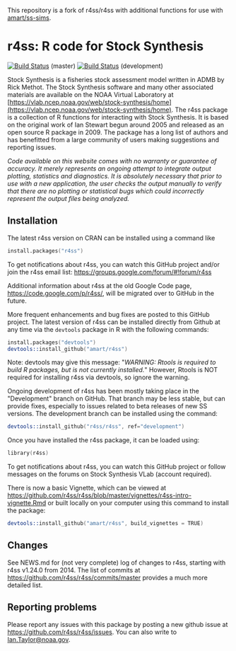 This repository is a fork of r4ss/r4ss with additional functions for use with [amart/ss-sims](https://github.com/amart/ss-sims).


# r4ss: R code for Stock Synthesis
[![Build Status](https://travis-ci.org/r4ss/r4ss.png?branch=master)](https://travis-ci.org/r4ss/r4ss) (master)
[![Build Status](https://travis-ci.org/r4ss/r4ss.svg?branch=development)](https://travis-ci.org/r4ss/r4ss) (development)

Stock Synthesis is a fisheries stock assessment model written in ADMB by Rick Methot. The Stock Synthesis software and many other associated materials are available on the NOAA Virtual Laboratory at [https://vlab.ncep.noaa.gov/web/stock-synthesis/home](https://vlab.ncep.noaa.gov/web/stock-synthesis/home). The r4ss package is a collection of R functions for interacting with Stock Synthesis. It is based on the original work of Ian Stewart begun around 2005 and released as an open source R package in 2009. The package has a long list of authors and has benefitted from a large community of users making suggestions and reporting issues.

*Code available on this website comes with no warranty or guarantee of accuracy. It merely represents an ongoing attempt to integrate output plotting, statistics and diagnostics. It is absolutely necessary that prior to use with a new application, the user checks the output manually to verify that there are no plotting or statistical bugs which could incorrectly represent the output files being analyzed.*

## Installation

The latest r4ss version on CRAN can be installed using a command like

```S
install.packages("r4ss")
```

To get notifications about r4ss, you can watch this GitHub project and/or join the r4ss email list: <https://groups.google.com/forum/#!forum/r4ss>

Additional information about r4ss at the old Google Code page, <https://code.google.com/p/r4ss/>, will be migrated over to GitHub in the future.

More frequent enhancements and bug fixes are posted to this GitHub project. The latest version of r4ss can be installed directly from Github at any time via the `devtools` package in R with the following commands:

```S
install.packages("devtools")
devtools::install_github("amart/r4ss")
```

Note: devtools may give this message: "*WARNING: Rtools is required to build R packages, but is not currently installed.*" However, Rtools is NOT required for installing r4ss via devtools, so ignore the warning.

Ongoing development of r4ss has been mostly taking place in the "Development" branch on GitHub. That branch may be less stable, but can provide fixes, especially to issues related to beta releases of new SS versions. The development branch can be installed using the command:

```S
devtools::install_github("r4ss/r4ss", ref="development")
```



Once you have installed the r4ss package, it can be loaded using:

```S
library(r4ss)
````

To get notifications about r4ss, you can watch this GitHub project or follow messages on the forums on Stock Synthesis VLab (account required).

There is now a basic Vignette, which can be viewed at <https://github.com/r4ss/r4ss/blob/master/vignettes/r4ss-intro-vignette.Rmd> or built locally on your computer using this command to install the package:

```S
devtools::install_github("amart/r4ss", build_vignettes = TRUE)
```

## Changes

See NEWS.md for (not very complete) log of changes to r4ss, starting with r4ss v1.24.0 from 2014. The list of commits at <https://github.com/r4ss/r4ss/commits/master> provides a much more detailed list.


## Reporting problems

Please report any issues with this package by posting a new github issue at <https://github.com/r4ss/r4ss/issues>. You can also write to Ian.Taylor@noaa.gov.
